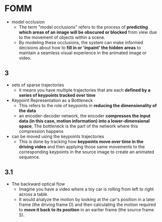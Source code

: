 # FOMM

- model occlusion
  - The term "model occlusions" refers to the process of **predicting which areas of an image will be obscured or blocked** from view due to the movement of objects within a scene. 
  - By modeling these occlusions, the system can make informed decisions about how to **fill in or 'inpaint' the hidden areas** to maintain a seamless visual experience in the animated image or video.

## 3

- sets of sparse trajectories
  - it means you have multiple trajectories that are each **defined by a series of keypoints tracked over time**
- Keypoint Representation as a Bottleneck
  - This refers to the role of keypoints in **reducing the dimensionality of the data**
  -  an encoder-decoder network, the encoder **compresses the input data (in this case, motion information) into a lower-dimensional space**, The bottleneck is the part of the network where this compression happens
- can be moved using the keypoints trajectories
  - This is done by tracking how **keypoints move over time in the driving video** and then applying those same movements to the corresponding keypoints in the source image to create an animated sequence. 

## 3.1

- The backward optical flow
  - Imagine you have a video where a toy car is rolling from left to right across a table.
  - It would analyze the motion by looking at the car's position in a later frame (the driving frame D) and then calculating the motion required to **move it back to its position** in an earlier frame (the source frame S).
